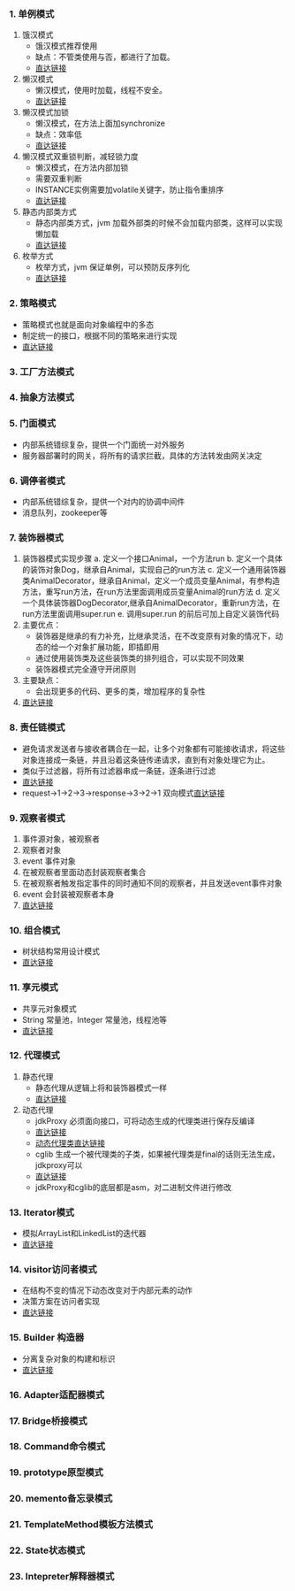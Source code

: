 ### 1. 单例模式
1. 饿汉模式
	- 饿汉模式推荐使用
	- 缺点：不管类使用与否，都进行了加载。  
	- [直达链接](./src/main/java/com/dliberty/demo/singleton/Mgr01.java)
2. 懒汉模式
	- 懒汉模式，使用时加载，线程不安全。
	- [直达链接](./src/main/java/com/dliberty/demo/singleton/Mgr02.java)
3. 懒汉模式加锁
	- 懒汉模式，在方法上面加synchronize
	- 缺点：效率低
	- [直达链接](./src/main/java/com/dliberty/demo/singleton/Mgr03.java)
4. 懒汉模式双重锁判断，减轻锁力度
	- 懒汉模式，在方法内部加锁
	- 需要双重判断
	- INSTANCE实例需要加volatile关键字，防止指令重排序
	- [直达链接](./src/main/java/com/dliberty/demo/singleton/Mgr04.java)
5. 静态内部类方式
	- 静态内部类方式，jvm 加载外部类的时候不会加载内部类，这样可以实现懒加载
	- [直达链接](./src/main/java/com/dliberty/demo/singleton/Mgr05.java)
6. 枚举方式
	- 枚举方式，jvm 保证单例，可以预防反序列化
	- [直达链接](./src/main/java/com/dliberty/demo/singleton/Mgr06.java)

### 2. 策略模式
- 策略模式也就是面向对象编程中的多态
- 制定统一的接口，根据不同的策略来进行实现
- [直达链接](./src/main/java/com/dliberty/demo/strategy/Test.java)

### 3. 工厂方法模式

### 4. 抽象方法模式

### 5. 门面模式
- 内部系统错综复杂，提供一个门面统一对外服务
- 服务器部署时的网关，将所有的请求拦截，具体的方法转发由网关决定

### 6. 调停者模式
- 内部系统错综复杂，提供一个对内的协调中间件
- 消息队列，zookeeper等

### 7. 装饰器模式
1. 装饰器模式实现步骤
	a. 定义一个接口Animal，一个方法run
	b. 定义一个具体的装饰对象Dog，继承自Animal，实现自己的run方法
	c. 定义一个通用装饰器类AnimalDecorator，继承自Animal，定义一个成员变量Animal，有参构造方法，重写run方法，在run方法里面调用成员变量Animal的run方法
	d. 定义一个具体装饰器DogDecorator,继承自AnimalDecorator，重新run方法，在run方法里面调用super.run
	e. 调用super.run 的前后可加上自定义装饰代码
2. 主要优点：
	- 装饰器是继承的有力补充，比继承灵活，在不改变原有对象的情况下，动态的给一个对象扩展功能，即插即用
	- 通过使用装饰类及这些装饰类的排列组合，可以实现不同效果
	- 装饰器模式完全遵守开闭原则
3. 主要缺点：
	- 会出现更多的代码、更多的类，增加程序的复杂性
4. [直达链接](./src/main/java/com/dliberty/demo/decorator/Test.java)

### 8. 责任链模式
- 避免请求发送者与接收者耦合在一起，让多个对象都有可能接收请求，将这些对象连接成一条链，并且沿着这条链传递请求，直到有对象处理它为止。
- 类似于过滤器，将所有过滤器串成一条链，逐条进行过滤
- [直达链接](./src/main/java/com/dliberty/demo/chain_of_responsibility/Test.java)
- request->1->2->3->response->3->2->1 双向模式[直达链接](./src/main/java/com/dliberty/demo/chain_of_responsibility/filter/Test.java)

### 9. 观察者模式
1. 事件源对象，被观察者
2. 观察者对象
3. event 事件对象
4. 在被观察者里面动态封装观察者集合
5. 在被观察者触发指定事件的同时通知不同的观察者，并且发送event事件对象
6. event 会封装被观察者本身
7. [直达链接](./src/main/java/com/dliberty/demo/observer/Test.java)

### 10. 组合模式
- 树状结构常用设计模式
- [直达链接](./src/main/java/com/dliberty/demo/composite/Test.java)

### 11. 享元模式
- 共享元对象模式
- String 常量池，Integer 常量池，线程池等
- [直达链接](./src/main/java/com/dliberty/demo/flyweight/Test.java)

### 12. 代理模式
1. 静态代理
	- 静态代理从逻辑上将和装饰器模式一样
	- [直达链接](./src/main/java/com/dliberty/demo/proxy/Test.java)
2. 动态代理
	- jdkProxy 必须面向接口，可将动态生成的代理类进行保存反编译
	- [直达链接](./src/main/java/com/dliberty/demo/proxy/JdkProxy.java)
	- [动态代理类直达链接](./com/dliberty/demo/proxy/$Proxy0.class)
	- cglib 生成一个被代理类的子类，如果被代理类是final的话则无法生成，jdkproxy可以
	- [直达链接](./src/main/java/com/dliberty/demo/proxy/Cglib.java)
	- jdkProxy和cglib的底层都是asm，对二进制文件进行修改
	
### 13. Iterator模式
- 模拟ArrayList和LinkedList的迭代器
- [直达链接](./src/main/java/com/dliberty/demo/iterator/Test.java)

### 14. visitor访问者模式
- 在结构不变的情况下动态改变对于内部元素的动作
- 决策方案在访问者实现
- [直达链接](./src/main/java/com/dliberty/demo/visitor/Test.java)

### 15. Builder 构造器
- 分离复杂对象的构建和标识
- [直达链接](./src/main/java/com/dliberty/demo/builder/Test.java)

### 16. Adapter适配器模式

### 17. Bridge桥接模式

### 18. Command命令模式

### 19. prototype原型模式

### 20. memento备忘录模式

### 21. TemplateMethod模板方法模式

### 22. State状态模式

### 23. Intepreter解释器模式